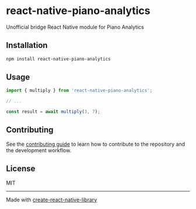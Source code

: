 # react-native-piano-analytics

Unofficial bridge React Native module for Piano Analytics

## Installation

```sh
npm install react-native-piano-analytics
```

## Usage

```js
import { multiply } from 'react-native-piano-analytics';

// ...

const result = await multiply(3, 7);
```

## Contributing

See the [contributing guide](CONTRIBUTING.md) to learn how to contribute to the repository and the development workflow.

## License

MIT

---

Made with [create-react-native-library](https://github.com/callstack/react-native-builder-bob)
